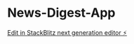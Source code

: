 # News-Digest-App

[Edit in StackBlitz next generation editor ⚡️](https://stackblitz.com/~/github.com/chiranjeevimd27/News-Digest-App)